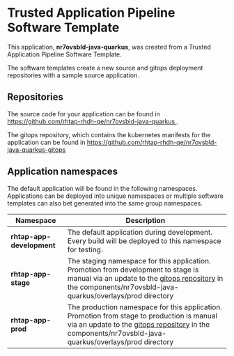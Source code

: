 # Trusted Application Pipeline Software Template

This application, **nr7ovsbld-java-quarkus**, was created from a Trusted Application Pipeline Software Template.

The software templates create a new source and gitops deployment repositories with a sample source application. 

## Repositories

The source code for your application can be found in [https://github.com/rhtap-rhdh-qe/nr7ovsbld-java-quarkus ](https://github.com/rhtap-rhdh-qe/nr7ovsbld-java-quarkus ).
 
The gitops repository, which contains the kubernetes manifests for the application can be found in 
[https://github.com/rhtap-rhdh-qe/nr7ovsbld-java-quarkus-gitops ](https://github.com/rhtap-rhdh-qe/nr7ovsbld-java-quarkus-gitops ) 

## Application namespaces 

The default application will be found in the following namespaces. Applications can be deployed into unique namespaces or multiple software templates can also bet generated into the same group namespaces.  

|  Namespace   |  Description   |  
| -------- | -------- |   
| **rhtap-app-development** | The default application during development. Every build will be deployed to this namespace for testing. | 
| **rhtap-app-stage** | The staging namespace for this application. Promotion from development to stage is manual via an update to the [gitops repository](https://github.com/rhtap-rhdh-qe/nr7ovsbld-java-quarkus-gitops ) in the components/nr7ovsbld-java-quarkus/overlays/prod directory |  
| **rhtap-app-prod** | The production namespace for this application. Promotion from stage to production is manual via an update to the [gitops repository](https://github.com/rhtap-rhdh-qe/nr7ovsbld-java-quarkus-gitops ) in the components/nr7ovsbld-java-quarkus/overlays/prod directory | 